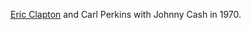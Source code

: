 <a href="https://www.youtube.com/watch?v=IW1BFtWPbX4&feature=emb_logo">Eric Clapton</a> and Carl Perkins with Johnny Cash in 1970. 
